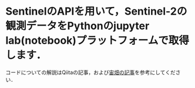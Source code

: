 # SentinelのAPIを用いて，Sentinel-2の観測データをPythonのjupyter lab(notebook)プラットフォームで取得します．

コードについての解説はQiitaの記事，および[宙畑の記事](https://sorabatake.jp/9987/)を参考にしてください．
